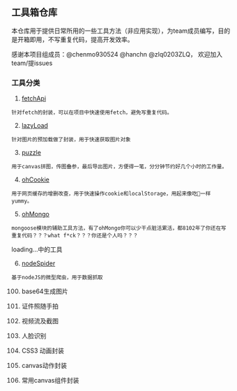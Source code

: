 ## 工具箱仓库

本仓库用于提供日常所用的一些工具方法（非应用实现），为team成员编写，目的是开箱即用，不写重复代码，提高开发效率。

感谢本项目组成员：@chenmo930524 @hanchn @zlq0203ZLQ， 欢迎加入team/提issues

### 工具分类

1. [fetchApi](./fetchApi)
```
针对fetch的封装，可以在项目中快速使用fetch，避免写重复代码。
```

2. [lazyLoad](./lazyLoad)

```
针对图片的预加载做了封装，用于快速获取图片对象
```

3. [puzzle](./puzzle)

```
用于canvas拼图，传图叠参，最后导出图片，方便得一笔，分分钟节约好几个小时的工作量。
```


4. [ohCookie](./ohCookie)

```
用于网页缓存的增删改查，用于快速操作cookie和localStorage，用起来像吃🍪一样yummy。
```

5. [ohMongo](./)

```
mongoose模块的辅助工具方法，有了ohMongo你可以少干点脏活累活，都8102年了你还在写重复代码？？？what f*ck？？？你还是个人吗？？？
```


loading...中的工具

6. [nodeSpider](./)

```
基于nodeJS的微型爬虫，用于数据抓取
```

100. base64生成图片



6. 证件照随手拍

7. 视频流及截图

8. 人脸识别

9. CSS3 动画封装

10. canvas动作封装

11. 常用canvas组件封装
